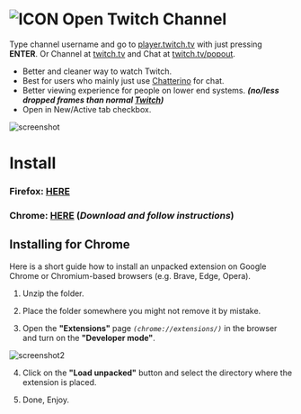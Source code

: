 ![ICON](https://user-images.githubusercontent.com/64147848/228734189-3e2a9995-6b78-44ee-a072-11ad0318cca2.png)
Open Twitch Channel
============

Type channel username and go to [player.twitch.tv](https://player.twitch.tv/?channel=xqc&parent=twitch.tv) with just pressing **ENTER**. Or Channel at [twitch.tv](https://twitch.tv/xqc) and Chat at [twitch.tv/popout](https://www.twitch.tv/popout/xqc/chat).

- Better and cleaner way to watch Twitch.
- Best for users who mainly just use [Chatterino](https://chatterino.com/) for chat.
- Better viewing experience for people on lower end systems. ***(no/less dropped frames than normal [Twitch](https://twitch.tv))***
- Open in New/Active tab checkbox.

![screenshot](https://github.com/yungsamd17/Open-Twitch-Channel/assets/64147848/58ece688-fb17-4eb6-b3f5-912898ac7a1e)

# Install
### Firefox:  [**HERE**](https://addons.mozilla.org/en-US/firefox/addon/open-twitch-channel/)
### Chrome: [**HERE**](https://github.com/yungsamd17/Open-Twitch-Channel/releases/latest) (*Download and follow instructions*)

## Installing for Chrome
Here is a short guide how to install an unpacked extension on Google Chrome or Chromium-based browsers (e.g. Brave, Edge, Opera).

1. Unzip the folder.

2. Place the folder somewhere you might not remove it by mistake.

3. Open the **"Extensions"** page *`(chrome://extensions/)`* in the browser and turn on the **"Developer mode"**.

![screenshot2](https://user-images.githubusercontent.com/64147848/228734049-1e16ee90-804b-4412-bd86-c799dda84d77.png)

4. Click on the **"Load unpacked"** button and select the directory where the extension is placed.

5. Done, Enjoy.
